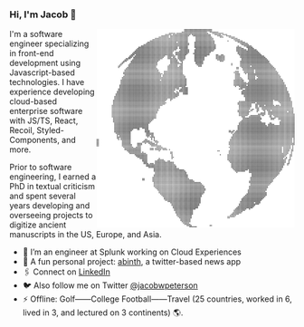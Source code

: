 ### Hi, I'm Jacob 👋
<img align="right" src="https://github.com/JacobWPeterson/JacobWPeterson/blob/main/globe.png" alt="Globe made of dots" width=350px height=350px/>
I'm a software engineer specializing in front-end development using Javascript-based technologies. I have experience developing cloud-based enterprise software with JS/TS, React, Recoil, Styled-Components, and more.
&nbsp;

Prior to software engineering, I earned a PhD in textual criticism and spent several years developing and overseeing projects to digitize ancient manuscripts in the US, Europe, and Asia.

- 🔭 I’m an engineer at Splunk working on Cloud Experiences
- 🏁 A fun personal project: <a href="https://github.com/JacobWPeterson/abinth">abinth</a>, a twitter-based news app
- 🖇️ Connect on <a href="https://www.linkedin.com/in/jacobwpeterson/">LinkedIn</a>
- 🐦 Also follow me on Twitter <a href="https://twitter.com/jacobwpeterson">@jacobwpeterson</a>
- ⚡ Offline: Golf——College Football——Travel (25 countries, worked in 6, lived in 3, and lectured on 3 continents) 🌎.
